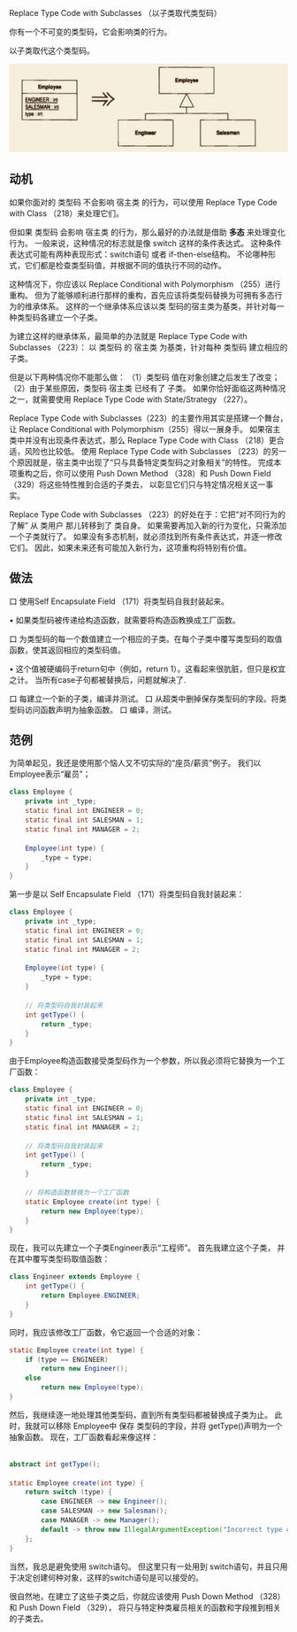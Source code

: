 Replace Type Code with Subclasses （以⼦类取代类型码）


你有⼀个不可变的类型码，它会影响类的⾏为。

以⼦类取代这个类型码。

![img.png](file/img.png)

## 动机

如果你⾯对的 类型码 不会影响 宿主类 的⾏为，可以使⽤ Replace Type Code with Class （218）来处理它们。

但如果 类型码 会影响 宿主类 的⾏为，那么最好的办法就是借助 **多态** 来处理变化⾏为。
⼀般来说，这种情况的标志就是像 switch 这样的条件表达式。
这种条件表达式可能有两种表现形式：switch语句 或者 if-then-else结构。
不论哪种形式，它们都是检查类型码值，并根据不同的值执⾏不同的动作。

这种情况下，你应该以 Replace Conditional with Polymorphism （255）进⾏重构。
但为了能够顺利进⾏那样的重构，⾸先应该将类型码替换为可拥有多态⾏为的维承体系。
这样的⼀个继承体系应该以类 型码的宿主类为基类，并针对每⼀种类型码各建⽴⼀个⼦类。

为建⽴这样的继承体系，最简单的办法就是 Replace Type Code with Subclasses （223）：
以 类型码 的 宿主类 为基类，针对每种 类型码 建⽴相应的⼦类。 

但是以下两种情况你不能那么做：
（1）类型码 值在对象创建之后发⽣了改变；
（2）由于某些原因，类型码 宿主类 已经有了 ⼦类。
如果你恰好⾯临这两种情况之⼀，就需要使⽤ Replace Type Code with State/Strategy （227）。

Replace Type Code with Subclasses（223）的主要作⽤其实是搭建⼀个舞台，让 Replace Conditional with Polymorphism（255）得以⼀展身⼿。
如果宿主类中并没有出现条件表达式，那么 Replace Type Code with Class （218）更合适，⻛险也⽐较低。
使⽤ Replace Type Code with Subclasses （223）的另⼀个原因就是，宿主类中出现了“只与具备特定类型码之对象相关”的特性。
完成本项重构之后，你可以使⽤ Push Down Method （328）和 Push Down Field （329）将这些特性推到合适的⼦类去，
以彰显它们只与特定情况相关这⼀事实。

Replace Type Code with Subclasses （223）的好处在于：它把“对不同⾏为的了解” 从 类⽤户 那⼉转移到了 类⾃身。
如果需要再加⼊新的⾏为变化，只需添加⼀个⼦类就⾏了。
如果没有多态机制，就必须找到所有条件表达式，并逐⼀修改它们。
因此，如果未来还有可能加⼊新⾏为，这项重构将特别有价值。

## 做法

⼝ 使⽤Self Encapsulate Field （171）将类型码⾃我封装起来。

• 如果类型码被传递给构造函数，就需要将构造函教换成⼯⼚函数。 

⼝ 为类型码的每⼀个数值建⽴⼀个相应的⼦类。在每个⼦类中覆写类型码的取值函数，使其返回相应的类型码值。

• 这个值被硬编码于return句中（例如，return 1）。这看起来很肮脏，但只是权宜之计。
当所有case⼦句都被替换后，问题就解决了.

⼝ 每建⽴⼀个新的⼦类，编译并测试。 
⼝ 从超类中删掉保存类型码的字段。将类型码访问函数声明为抽象函数。 
⼝ 编译，测试。

## 范例

为简单起⻅，我还是使⽤那个恼⼈⼜不切实际的“座员/薪资”例⼦。
我们以 Employee表示“雇员”；

```java
class Employee {
    private int _type;
    static final int ENGINEER = 0;
    static final int SALESMAN = 1;
    static final int MANAGER = 2;

    Employee(int type) {
        _type = type;
    }
}

```


第⼀步是以 Self Encapsulate Field （171）将类型码⾃我封装起来：
```java
class Employee {
    private int _type;
    static final int ENGINEER = 0;
    static final int SALESMAN = 1;
    static final int MANAGER = 2;

    Employee(int type) {
        _type = type;
    }
    
    // 将类型码⾃我封装起来
    int getType() {
        return _type;
    }
}

```

由于Employee构造函数接受类型码作为⼀个参数，所以我必须将它替换为⼀个⼯⼚函数：
```java
class Employee {
    private int _type;
    static final int ENGINEER = 0;
    static final int SALESMAN = 1;
    static final int MANAGER = 2;

    // 将类型码⾃我封装起来
    int getType() {
        return _type;
    }

    // 将构造函数替换为⼀个⼯⼚函数
    static Employee create(int type) {
        return new Employee(type);
    }
}

```


现在，我可以先建⽴⼀个⼦类Engineer表示“⼯程师”。
⾸先我建⽴这个⼦类， 并在其中覆写类型码取值函数：

```java
class Engineer extends Employee {
    int getType() {
        return Employee.ENGINEER;
    }
}
```

同时，我应该修改⼯⼚函数，令它返回⼀个合适的对象：
```java
static Employee create(int type) {
    if (type == ENGINEER) 
        return new Engineer();
    else 
        return new Employee(type);
}

```

然后，我继续逐⼀地处理其他类型码，直到所有类型码都被替换成⼦类为⽌。 
此时，我就可以移除 Employee中 保存 类型码的字段，并将 getType()声明为⼀个抽象函数。
现在，⼯⼚函数看起来像这样：
```java

abstract int getType();

static Employee create(int type) {
    return switch (type) {
        case ENGINEER -> new Engineer();
        case SALESMAN -> new Salesman();
        case MANAGER -> new Manager();
        default -> throw new IllegalArgumentException("Incorrect type code value");
    };
}
```

当然，我总是避免使⽤ switch语句。
但这⾥只有⼀处⽤到 switch语句，并且只⽤于决定创建何种对象，这样的switch语句是可以接受的。

很⾃然地，在建⽴了这些⼦类之后，你就应该使⽤ Push Down Method （328）和 Push Down Field （329），
将只与特定种类雇员相关的函数和字段推到相关的⼦类去。
